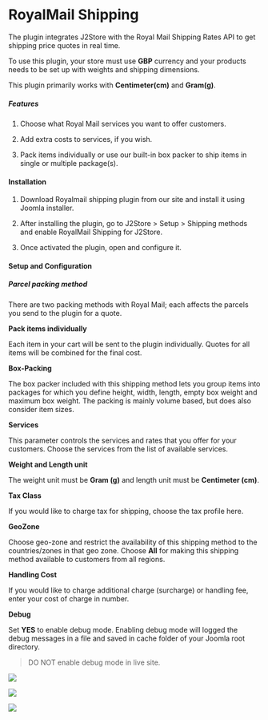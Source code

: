 # RoyalMail Shipping

The plugin integrates J2Store with the Royal Mail Shipping Rates API to get shipping price quotes in real time.

To use this plugin, your store must use **GBP** currency and your products needs to be set up with weights and shipping dimensions.

This plugin primarily works with **Centimeter(cm)** and **Gram(g)**.

##### Features

1. Choose what Royal Mail services you want to offer customers.

2. Add extra costs to services, if you wish.

3. Pack items individually or use our built-in box packer to ship items in single or multiple package(s).

#### Installation

1. Download Royalmail shipping plugin from our site and install it using Joomla installer.

2. After installing the plugin, go to J2Store > Setup > Shipping methods and enable RoyalMail Shipping for J2Store.

3. Once activated the plugin, open and configure it.

#### Setup and Configuration

##### Parcel packing method

There are two packing methods with Royal Mail; each affects the parcels you send to the plugin for a quote.

**Pack items individually**

Each item in your cart will be sent to the plugin individually. Quotes for all items will be combined for the final cost.

**Box-Packing**

The box packer included with this shipping method lets you group items into packages for which you define height, width, length, empty box weight and maximum box weight. The packing is mainly volume based, but does also consider item sizes.

**Services**

This parameter controls the services and rates that you offer for your customers. Choose the services from the list of available services.

**Weight and Length unit**

The weight unit must be **Gram (g)** and length unit must be **Centimeter (cm)**.

**Tax Class**

If you would like to charge tax for shipping, choose the tax profile here.

**GeoZone**

Choose geo-zone and restrict the availability of this shipping method to the countries/zones in that geo zone. Choose **All** for making this shipping method available to customers from all regions.

**Handling Cost**

If you would like to charge additional charge (surcharge) or handling fee, enter your cost of charge in number.

**Debug**

Set **YES** to enable debug mode. Enabling debug mode will logged the debug messages in a file and saved in cache folder of your Joomla root directory.
> DO NOT enable debug mode in live site.

![](./assets/images/royal-shipping-settings.png)

![](./assets/images/royal-product-settings.png)

![](./assets/images/royal-shipping-rates.png)

